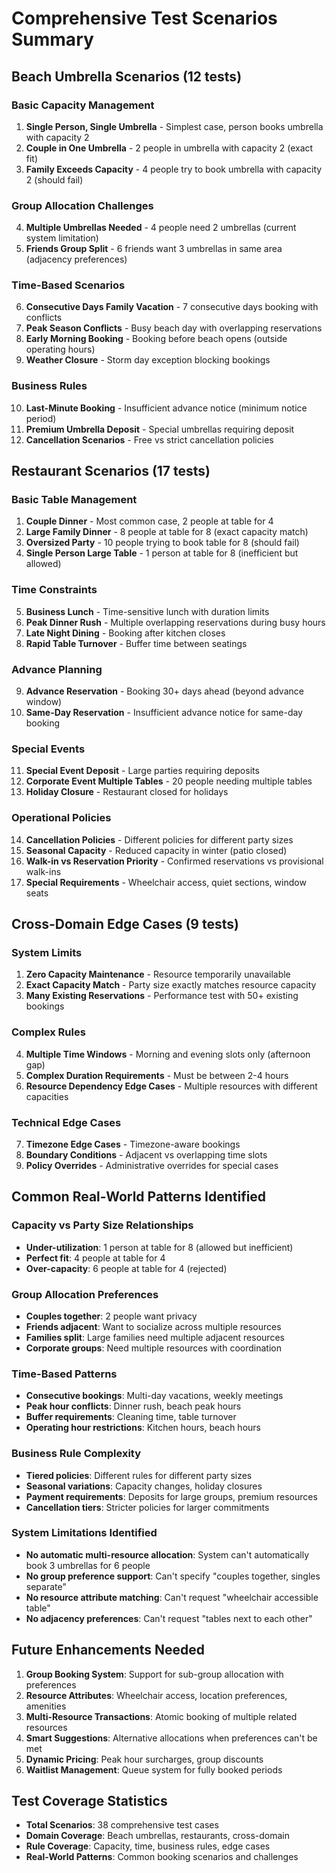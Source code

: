 # Comprehensive Test Scenarios Summary

## Beach Umbrella Scenarios (12 tests)

### Basic Capacity Management
1. **Single Person, Single Umbrella** - Simplest case, person books umbrella with capacity 2
2. **Couple in One Umbrella** - 2 people in umbrella with capacity 2 (exact fit)
3. **Family Exceeds Capacity** - 4 people try to book umbrella with capacity 2 (should fail)

### Group Allocation Challenges
4. **Multiple Umbrellas Needed** - 4 people need 2 umbrellas (current system limitation)
5. **Friends Group Split** - 6 friends want 3 umbrellas in same area (adjacency preferences)

### Time-Based Scenarios
6. **Consecutive Days Family Vacation** - 7 consecutive days booking with conflicts
7. **Peak Season Conflicts** - Busy beach day with overlapping reservations
8. **Early Morning Booking** - Booking before beach opens (outside operating hours)
9. **Weather Closure** - Storm day exception blocking bookings

### Business Rules
10. **Last-Minute Booking** - Insufficient advance notice (minimum notice period)
11. **Premium Umbrella Deposit** - Special umbrellas requiring deposit
12. **Cancellation Scenarios** - Free vs strict cancellation policies

## Restaurant Scenarios (17 tests)

### Basic Table Management
1. **Couple Dinner** - Most common case, 2 people at table for 4
2. **Large Family Dinner** - 8 people at table for 8 (exact capacity match)
3. **Oversized Party** - 10 people trying to book table for 8 (should fail)
4. **Single Person Large Table** - 1 person at table for 8 (inefficient but allowed)

### Time Constraints
5. **Business Lunch** - Time-sensitive lunch with duration limits
6. **Peak Dinner Rush** - Multiple overlapping reservations during busy hours
7. **Late Night Dining** - Booking after kitchen closes
8. **Rapid Table Turnover** - Buffer time between seatings

### Advance Planning
9. **Advance Reservation** - Booking 30+ days ahead (beyond advance window)
10. **Same-Day Reservation** - Insufficient advance notice for same-day booking

### Special Events
11. **Special Event Deposit** - Large parties requiring deposits
12. **Corporate Event Multiple Tables** - 20 people needing multiple tables
13. **Holiday Closure** - Restaurant closed for holidays

### Operational Policies
14. **Cancellation Policies** - Different policies for different party sizes
15. **Seasonal Capacity** - Reduced capacity in winter (patio closed)
16. **Walk-in vs Reservation Priority** - Confirmed reservations vs provisional walk-ins
17. **Special Requirements** - Wheelchair access, quiet sections, window seats

## Cross-Domain Edge Cases (9 tests)

### System Limits
1. **Zero Capacity Maintenance** - Resource temporarily unavailable
2. **Exact Capacity Match** - Party size exactly matches resource capacity
3. **Many Existing Reservations** - Performance test with 50+ existing bookings

### Complex Rules
4. **Multiple Time Windows** - Morning and evening slots only (afternoon gap)
5. **Complex Duration Requirements** - Must be between 2-4 hours
6. **Resource Dependency Edge Cases** - Multiple resources with different capacities

### Technical Edge Cases
7. **Timezone Edge Cases** - Timezone-aware bookings
8. **Boundary Conditions** - Adjacent vs overlapping time slots
9. **Policy Overrides** - Administrative overrides for special cases

## Common Real-World Patterns Identified

### Capacity vs Party Size Relationships
- **Under-utilization**: 1 person at table for 8 (allowed but inefficient)
- **Perfect fit**: 4 people at table for 4
- **Over-capacity**: 6 people at table for 4 (rejected)

### Group Allocation Preferences
- **Couples together**: 2 people want privacy
- **Friends adjacent**: Want to socialize across multiple resources
- **Families split**: Large families need multiple adjacent resources
- **Corporate groups**: Need multiple resources with coordination

### Time-Based Patterns
- **Consecutive bookings**: Multi-day vacations, weekly meetings
- **Peak hour conflicts**: Dinner rush, beach peak hours
- **Buffer requirements**: Cleaning time, table turnover
- **Operating hour restrictions**: Kitchen hours, beach hours

### Business Rule Complexity
- **Tiered policies**: Different rules for different party sizes
- **Seasonal variations**: Capacity changes, holiday closures
- **Payment requirements**: Deposits for large groups, premium resources
- **Cancellation tiers**: Stricter policies for larger commitments

### System Limitations Identified
- **No automatic multi-resource allocation**: System can't automatically book 3 umbrellas for 6 people
- **No group preference support**: Can't specify "couples together, singles separate"
- **No resource attribute matching**: Can't request "wheelchair accessible table"
- **No adjacency preferences**: Can't request "tables next to each other"

## Future Enhancements Needed

1. **Group Booking System**: Support for sub-group allocation with preferences
2. **Resource Attributes**: Wheelchair access, location preferences, amenities
3. **Multi-Resource Transactions**: Atomic booking of multiple related resources
4. **Smart Suggestions**: Alternative allocations when preferences can't be met
5. **Dynamic Pricing**: Peak hour surcharges, group discounts
6. **Waitlist Management**: Queue system for fully booked periods

## Test Coverage Statistics
- **Total Scenarios**: 38 comprehensive test cases
- **Domain Coverage**: Beach umbrellas, restaurants, cross-domain
- **Rule Coverage**: Capacity, time, business rules, edge cases
- **Real-World Patterns**: Common booking scenarios and challenges
